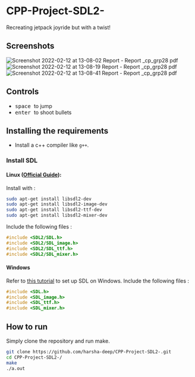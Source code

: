 # CPP-Project-SDL2-

Recreating jetpack joyride but with a twist!

## Screenshots
![Screenshot 2022-02-12 at 13-08-02 Report - Report _cp_grp28 pdf](https://user-images.githubusercontent.com/77527524/153702100-d86a7825-cea1-4fa4-9180-024897168c66.png)
![Screenshot 2022-02-12 at 13-08-19 Report - Report _cp_grp28 pdf](https://user-images.githubusercontent.com/77527524/153702098-d8afba97-8708-4d4c-a175-237b691423c5.png)
![Screenshot 2022-02-12 at 13-08-41 Report - Report _cp_grp28 pdf](https://user-images.githubusercontent.com/77527524/153702096-238aef28-d4bc-4040-bf0e-39345f0e5a3d.png)

## Controls
- <kbd> space </kbd> to jump
- <kbd> enter </kbd> to shoot bullets

## Installing the requirements
- Install a c++ compiler like `g++`.

### Install SDL
#### Linux ([Official Guide](https://wiki.libsdl.org/Installation)):
Install with :
```sh
sudo apt-get install libsdl2-dev
sudo apt-get install libsdl2-image-dev
sudo apt-get install libsdl2-ttf-dev
sudo apt-get install libsdl2-mixer-dev
```
Include the following files :
```cpp
#include <SDL2/SDL.h>
#include <SDL2/SDL_image.h>
#include <SDL2/SDL_ttf.h>
#include <SDL2/SDL_mixer.h>
```

#### Windows
Refer to [this tutorial](https://lazyfoo.net/tutorials/SDL/01_hello_SDL/windows/index.php) to set up SDL on Windows.
Include the following files :
```cpp
#include <SDL.h>
#include <SDL_image.h>
#include <SDL_ttf.h>
#include <SDL_mixer.h>
```

## How to run
Simply clone the repository and run make.
```sh
git clone https://github.com/harsha-deep/CPP-Project-SDL2-.git
cd CPP-Project-SDL2-/
make
./a.out
```

